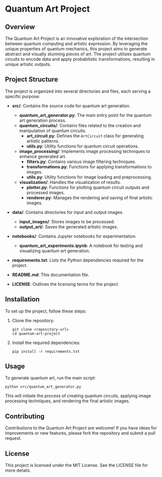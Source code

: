# Quantum Art Project

## Overview
The Quantum Art Project is an innovative exploration of the intersection between quantum computing and artistic expression. By leveraging the unique properties of quantum mechanics, this project aims to generate abstract and visually stunning pieces of art. The project utilizes quantum circuits to encode data and apply probabilistic transformations, resulting in unique artistic outputs.

## Project Structure
The project is organized into several directories and files, each serving a specific purpose:

- **src/**: Contains the source code for quantum art generation.
  - **quantum_art_generator.py**: The main entry point for the quantum art generation process.
  - **quantum_circuits/**: Contains files related to the creation and manipulation of quantum circuits.
    - **art_circuit.py**: Defines the `ArtCircuit` class for generating artistic patterns.
    - **utils.py**: Utility functions for quantum circuit operations.
  - **image_processing/**: Implements image processing techniques to enhance generated art.
    - **filters.py**: Contains various image filtering techniques.
    - **transformations.py**: Functions for applying transformations to images.
    - **utils.py**: Utility functions for image loading and preprocessing.
  - **visualization/**: Handles the visualization of results.
    - **plotter.py**: Functions for plotting quantum circuit outputs and processed images.
    - **renderer.py**: Manages the rendering and saving of final artistic images.

- **data/**: Contains directories for input and output images.
  - **input_images/**: Stores images to be processed.
  - **output_art/**: Saves the generated artistic images.

- **notebooks/**: Contains Jupyter notebooks for experimentation.
  - **quantum_art_experiments.ipynb**: A notebook for testing and visualizing quantum art generation.

- **requirements.txt**: Lists the Python dependencies required for the project.

- **README.md**: This documentation file.

- **LICENSE**: Outlines the licensing terms for the project.

## Installation
To set up the project, follow these steps:

1. Clone the repository:
   ```
   git clone <repository-url>
   cd quantum-art-project
   ```

2. Install the required dependencies:
   ```
   pip install -r requirements.txt
   ```

## Usage
To generate quantum art, run the main script:
```
python src/quantum_art_generator.py
```
This will initiate the process of creating quantum circuits, applying image processing techniques, and rendering the final artistic images.

## Contributing
Contributions to the Quantum Art Project are welcome! If you have ideas for improvements or new features, please fork the repository and submit a pull request.

## License
This project is licensed under the MIT License. See the LICENSE file for more details.